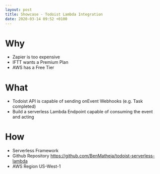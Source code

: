 ```yaml
---
layout: post
title: Showcase - Todoist Lambda Integration
date: 2020-03-14 09:52 +0100
---
```


# Why
* Zapier is too expensive
* IFTT wants a Premium Plan
* AWS has a Free Tier

# What
* Todoist API is capable of sending onEvent Webhooks (e.g. Task completed)
* Build a serverless Lambda Endpoint capable of consuming the event and acting

# How
* Serverless Framework
* Github Repository https://github.com/BenMatheja/todoist-serverless-lambda
* AWS Region US-West-1